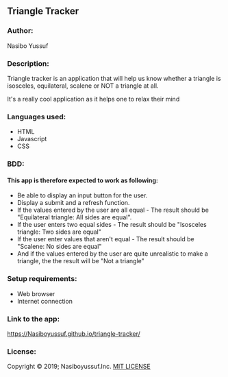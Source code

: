 ## Triangle Tracker
### Author:
Nasibo Yussuf

### Description:
Triangle tracker is an application  that will help us know whether a triangle is isosceles, equilateral, scalene or NOT a triangle at all.

It's a really cool application as it helps one to relax their mind

### Languages used:
* HTML
* Javascript
* CSS


### BDD:
#### This app is therefore expected to work as following:
* Be able to display an input button for the user.
* Display a submit and a refresh function.
* If the values entered by the user are all equal - The result should be "Equilateral triangle: All sides are equal".
* If the user enters two equal sides - The result should be "Isosceles triangle: Two sides are equal"
* If the user enter values that aren't equal - The result should be "Scalene: No sides are equal"
* And if the values entered by the user are quite unrealistic to make a triangle, the the result will be "Not a triangle"

### Setup requirements:
* Web browser
* Internet connection

### Link to the app:
https://Nasiboyussuf.github.io/triangle-tracker/


### License:

Copyright © 2019; Nasiboyussuf.Inc.
[MIT LICENSE](https://en.wikipedia.org/wiki/MIT_License)